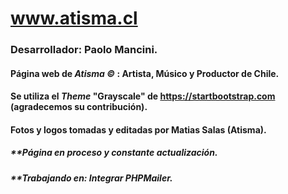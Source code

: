 # www.atisma.cl
### Desarrollador: Paolo Mancini.
#### Página web de **_Atisma ©_** : Artista, Músico y Productor de Chile.
#### Se utiliza el _Theme_ "Grayscale" de https://startbootstrap.com (agradecemos su contribución).
#### Fotos y logos tomadas y editadas por Matias Salas (Atisma).

##### **Página en proceso y constante actualización.

##### **Trabajando en: Integrar PHPMailer.
